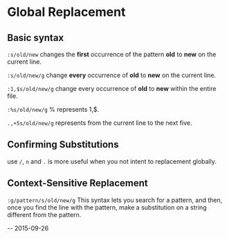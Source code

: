 Global Replacement
===

## Basic syntax
``:s/old/new`` changes the **first** occurrence of the pattern __old__ to __new__ on the current line.

``:s/old/new/g`` change **every** occurrence of __old__ to __new__ on the current line.

``:1,$s/old/new/g`` change every occurrence of __old__ to __new__ within the entire file.

``:%s/old/new/g`` % represents 1,$.

``.,+5s/old/new/g`` represents from the current line to the next five.

## Confirming Substitutions
use ``/``, ``n`` and ``.`` is more useful when you not intent to replacement globally.

## Context-Sensitive Replacement
``:g/pattern/s/old/new/g`` This syntax lets you search for a pattern, and then, once you find the line with the pattern, make a substitution on a string different from the pattern.

--
2015-09-26

